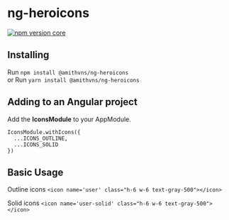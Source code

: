 # ng-heroicons

[![npm version core](https://img.shields.io/npm/v/@amithvns/ng-heroicons/latest?label=%40amithvns%2Fng-heroicons&style=flat-square)](https://www.npmjs.com/package/@amithvns/ng-heroicons)

## Installing

Run `npm install @amithvns/ng-heroicons`\
or
Run `yarn install @amithvns/ng-heroicons`

## Adding to an Angular project

Add the **IconsModule** to your AppModule.

```
IconsModule.withIcons({
  ...ICONS_OUTLINE, 
  ...ICONS_SOLID
})
```

## Basic Usage
Outline icons
`<icon name='user' class="h-6 w-6 text-gray-500"></icon>`

Solid icons
`<icon name='user-solid' class="h-6 w-6 text-gray-500"></icon>`
